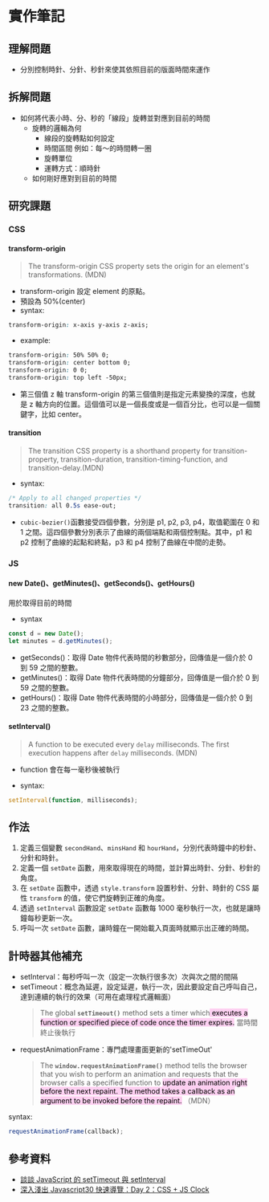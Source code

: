 # 實作筆記

## 理解問題

- 分別控制時針、分針、秒針來使其依照目前的版面時間來運作

## 拆解問題

- 如何將代表小時、分、秒的「線段」旋轉並對應到目前的時間
  - 旋轉的邏輯為何
    - 線段的旋轉點如何設定
    - 時間區間 例如：每～的時間轉一圈
    - 旋轉單位
    - 運轉方式：順時針
  - 如何剛好應對到目前的時間

## 研究課題

### CSS

#### transform-origin

> The transform-origin CSS property sets the origin for an element's transformations. (MDN)

- transform-origin 設定 element 的原點。
- 預設為 50%(center)
- syntax:

```css
transform-origin: x-axis y-axis z-axis;
```

- example:

```css
transform-origin: 50% 50% 0;
transform-origin: center bottom 0;
transform-origin: 0 0;
transform-origin: top left -50px;
```

- 第三個值 z 軸
  transform-origin 的第三個值則是指定元素變換的深度，也就是 z 軸方向的位置。這個值可以是一個長度或是一個百分比，也可以是一個關鍵字，比如 center。

#### transition

> The transition CSS property is a shorthand property for transition-property, transition-duration, transition-timing-function, and transition-delay.(MDN)

- syntax:

```CSS
/* Apply to all changed properties */
transition: all 0.5s ease-out;
```

- `cubic-bezier()`函數接受四個參數，分別是 p1, p2, p3, p4，取值範圍在 0 和 1 之間。這四個參數分別表示了曲線的兩個端點和兩個控制點。其中，p1 和 p2 控制了曲線的起點和終點，p3 和 p4 控制了曲線在中間的走勢。

### JS

#### new Date()、getMinutes()、getSeconds()、getHours()

用於取得目前的時間

- syntax

```javascript
const d = new Date();
let minutes = d.getMinutes();
```

- getSeconds()：取得 Date 物件代表時間的秒數部分，回傳值是一個介於 0 到 59 之間的整數。
- getMinutes()：取得 Date 物件代表時間的分鐘部分，回傳值是一個介於 0 到 59 之間的整數。
- getHours()：取得 Date 物件代表時間的小時部分，回傳值是一個介於 0 到 23 之間的整數。

#### setInterval()

> A function to be executed every `delay` milliseconds. The first execution happens after `delay` milliseconds. (MDN)

- function 會在每一毫秒後被執行

- syntax:

```javascript
setInterval(function, milliseconds);
```

## 作法

1.  定義三個變數 `secondHand`、`minsHand` 和 `hourHand`，分別代表時鐘中的秒針、分針和時針。
2.  定義一個 `setDate` 函數，用來取得現在的時間，並計算出時針、分針、秒針的角度。
3.  在 `setDate` 函數中，透過 `style.transform` 設置秒針、分針、時針的 CSS 屬性 `transform` 的值，使它們旋轉到正確的角度。
4.  透過 `setInterval` 函數設定 `setDate` 函數每 1000 毫秒執行一次，也就是讓時鐘每秒更新一次。
5.  呼叫一次 `setDate` 函數，讓時鐘在一開始載入頁面時就顯示出正確的時間。

## 計時器其他補充

- setInterval：每秒呼叫一次（設定一次執行很多次）次與次之間的間隔
- setTimeout：概念為延遲，設定延遲，執行一次，因此要設定自己呼叫自己，達到連續的執行的效果（可用在處理程式邏輯面）
  > The global **`setTimeout()`** method sets a timer which<mark style="background: #FFB8EBA6;"> executes a function or specified piece of code once the timer expires.</mark>
  > 當時間終止後執行
- requestAnimationFrame：專門處理畫面更新的'setTimeOut'
  > The **`window.requestAnimationFrame()`** method tells the browser that you wish to perform an animation and requests that the browser calls a specified function to <mark style="background: #FFB8EBA6;">update an animation right before the next repaint. </mark><mark style="background: #FFB8EBA6;">The method takes a callback as an argument to be invoked before the repaint.</mark> （MDN）

syntax:

```javascript
requestAnimationFrame(callback);
```

## 參考資料

- [談談 JavaScript 的 setTimeout 與 setInterval](https://kuro.tw/posts/2019/02/23/%E8%AB%87%E8%AB%87-JavaScript-%E7%9A%84-setTimeout-%E8%88%87-setInterval/)
- [深入淺出 Javascript30 快速導覽：Day 2：CSS + JS Clock](https://www.youtube.com/watch?v=O1YsB3qxO4g&t=2491s)
